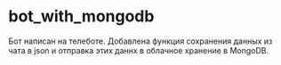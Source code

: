 # bot_with_mongodb
Бот написан на телеботе. Добавлена функция сохранения данных из чата в json и отправка этих даннх в облачное хранение в MongoDB. 
